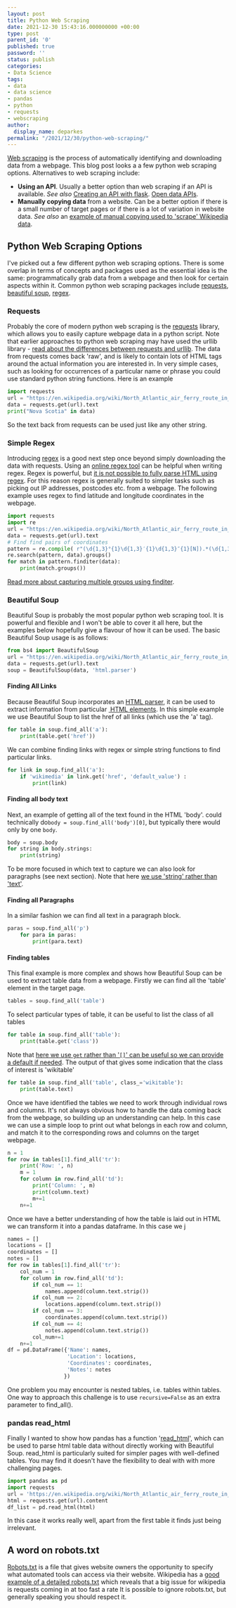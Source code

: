 ```yaml
---
layout: post
title: Python Web Scraping
date: 2021-12-30 15:43:16.000000000 +00:00
type: post
parent_id: '0'
published: true
password: ''
status: publish
categories:
- Data Science
tags:
- data
- data science
- pandas
- python
- requests
- webscraping
author:
  display_name: deparkes
permalink: "/2021/12/30/python-web-scraping/"
---
```

<a href="https://en.wikipedia.org/wiki/Web_scraping">Web scraping</a> is the process of automatically identifying and downloading data from a webpage. This blog post looks a a few python web scraping options.
Alternatives to web scraping include:
- <strong>Using an API</strong>. Usually a better option than web scraping if an API is available. <em>See also</em> <a href="https://deparkes.co.uk/2018/08/11/flask-restful-api-json/">Creating an API with flask</a>. <a href="https://deparkes.co.uk/2016/10/07/some-cool-open-data-api/">Open data APIs</a>.
- <strong>Manually copying data</strong> from a website. Can be a better option if there is a small number of target pages or if there is a lot of variation in website data. <em>See also</em> an <a href="https://deparkes.co.uk/2021/04/16/time-team-map-of-episodes/">example of manual copying used to 'scrape' Wikipedia data</a>.
<h2>Python Web Scraping Options</h2>
I've picked out a few different python web scraping options. There is some overlap in terms of concepts and packages used as the essential idea is the same: programmatically grab data from a webpage and then look for certain aspects within it.
Common python web scraping packages include <a href="https://realpython.com/python-requests/">requests</a>, <a href="https://realpython.com/beautiful-soup-web-scraper-python/">beautiful soup</a>, <a href="https://realpython.com/regex-python/">regex</a>.
<h3>Requests</h3>
Probably the core of modern python web scraping is the <a href="https://docs.python-requests.org/en/latest/">requests</a> library, which allows you to easily capture webpage data in a python script. Note that earlier approaches to python web scraping may have used the urllib library - <a href="https://stackoverflow.com/questions/2018026/what-are-the-differences-between-the-urllib-urllib2-urllib3-and-requests-modul">read about the differences between requests and urllib</a>.
The data from requests comes back 'raw', and is likely to contain lots of HTML tags around the actual information you are interested in.
In very simple cases, such as looking for occurrences of a particular name or phrase you could use standard python string functions. Here is an example

```python
import requests
url = "https://en.wikipedia.org/wiki/North_Atlantic_air_ferry_route_in_World_War_II"
data = requests.get(url).text
print("Nova Scotia" in data)
```

So the text back from requests can be used just like any other string.
<h3>Simple Regex</h3>
Introducing <a href="https://realpython.com/regex-python/">regex</a> is a good next step once beyond simply downloading the data with requests. Using an <a href="https://regex101.com/">online regex tool</a> can be helpful when writing regex.
Regex is powerful, but <a href="https://stackoverflow.com/questions/590747/using-regular-expressions-to-parse-html-why-not">it is not possible to fully parse HTML using regex</a>. For this reason regex is generally suited to simpler tasks such as picking out IP addresses, postcodes etc. from a webpage.
The following example uses regex to find latitude and longitude coordinates in the webpage.

```python
import requests
import re
url = "https://en.wikipedia.org/wiki/North_Atlantic_air_ferry_route_in_World_War_II"
data = requests.get(url).text
# Find find pairs of coordinates
pattern = re.compile( r"(\d{1,3}°{1}\d{1,3}′{1}\d{1,3}″{1}[N]).*(\d{1,3}°{1}\d{1,3}′{1}\d{1,3}″{1}[W])")
re.search(pattern, data).groups()
for match in pattern.finditer(data):
    print(match.groups())
```

<a href="https://pynative.com/python-regex-capturing-groups/">Read more about capturing multiple groups using finditer</a>.
<h3>Beautiful Soup</h3>
Beautiful Soup is probably the most popular python web scraping tool. It is powerful and flexible and I won't be able to cover it all here, but the examples below hopefully give a flavour of how it can be used.
The basic Beautiful Soup usage is as follows:

```python
from bs4 import BeautifulSoup
url = "https://en.wikipedia.org/wiki/North_Atlantic_air_ferry_route_in_World_War_II"
data = requests.get(url).text
soup = BeautifulSoup(data, 'html.parser')
```

<h4>Finding All Links</h4>
Because Beautiful Soup incorporates an <a href="https://stackabuse.com/guide-to-parsing-html-with-beautifulsoup-in-python/">HTML parser</a>, it can be used to extract information from particular <a href="https://en.wikipedia.org/wiki/HTML_element"> HTML elements</a>.
In this simple example we use Beautiful Soup to list the href of all links (which use the 'a' tag).

```python
for table in soup.find_all('a'):
    print(table.get('href'))
```

We can combine finding links with regex or simple string functions to find particular links.

```python
for link in soup.find_all('a'):
    if 'wikimedia' in link.get('href', 'default_value') :
        print(link)
```

<h4>Finding all body text</h4>
Next, an example of getting all of the text found in the HTML 'body'.
could technically do<code>body = soup.find_all('body')[0]</code>, but typically there would only by one <code>body</code>.

```python
body = soup.body
for string in body.strings:
    print(string)
```

To be more focused in which text to capture we can also look for paragraphs (see next section). Note that here <a href="https://stackoverflow.com/questions/25327693/difference-between-string-and-text-beautifulsoup">we use 'string' rather than 'text'</a>.
<h4>Finding all Paragraphs</h4>
In a similar fashion we can find all text in a paragraph block.

```python
paras = soup.find_all('p')
    for para in paras:
        print(para.text)
```

<h4>Finding tables</h4>
This final example is more complex and shows how Beautiful Soup can be used to extract table data from a webpage.
Firstly we can find all the 'table' element in the target page.

```python
tables = soup.find_all('table')
```

To select particular types of table, it can be useful to list the class of all tables

```python
for table in soup.find_all('table'):
    print(table.get('class'))
```

Note that <a href="https://stackoverflow.com/questions/11041405/why-dict-getkey-instead-of-dictkey">here we use <code>get</code> rather than '<code>[]</code>' can be useful so we can provide a default if needed</a>.
The output of that gives some indication that the class of interest is 'wikitable'

```python
for table in soup.find_all('table', class_='wikitable'):
    print(table.text)
```

Once we have identified the tables we need to work through individual rows and columns.
It's not always obvious how to handle the data coming back from the webpage, so building up an understanding can help. In this case we can use a simple loop to print out what belongs in each row and column, and match it to the corresponding rows and columns on the target webpage.

```python
n = 1
for row in tables[1].find_all('tr'):
    print('Row: ', n)
    m = 1
    for column in row.find_all('td'):
        print('Column: ', m)
        print(column.text)
        m+=1
    n+=1
```

Once we have a better understanding of how the table is laid out in HTML we can transform it into a pandas dataframe. In this case we j

```python
names = []
locations = []
coordinates = []
notes = []
for row in tables[1].find_all('tr'):
    col_num = 1
    for column in row.find_all('td'):
        if col_num == 1:
            names.append(column.text.strip())
        if col_num == 2:
            locations.append(column.text.strip())
        if col_num == 3:
            coordinates.append(column.text.strip())
        if col_num == 4:
            notes.append(column.text.strip())
        col_num+=1
    n+=1
df = pd.DataFrame({'Name': names,
                   'Location': locations,
                   'Coordinates': coordinates,
                   'Notes': notes
                  })
```

One problem you may encounter is nested tables, i.e. tables within tables. One way to approach this challenge is to use <code>recursive=False</code> as an extra parameter to find_all().
<h3>pandas read_html</h3>
Finally I wanted to show how pandas has a function '<a href="https://pandas.pydata.org/pandas-docs/stable/reference/api/pandas.read_html.html">read_html</a>', which can be used to parse html table data without directly working with Beautiful Soup. read_html is particularly suited for simpler pages with well-defined tables. You may find it doesn't have the flexibility to deal with with more challenging pages.

```python
import pandas as pd
import requests
url = 'https://en.wikipedia.org/wiki/North_Atlantic_air_ferry_route_in_World_War_II'
html = requests.get(url).content
df_list = pd.read_html(html)
```

In this case it works really well, apart from the first table it finds just being irrelevant.
<h2>A word on robots.txt</h2>
<a href="https://www.robotstxt.org/">Robots.txt</a> is a file that gives website owners the opportunity to specify what automated tools can access via their website. Wikipedia has a <a href="https://en.wikipedia.org/robots.txt">good example of a detailed robots.txt</a> which reveals that a big issue for wikipedia is requests coming in at too fast a rate
It is possible to ignore robots.txt, but generally speaking you should respect it.
